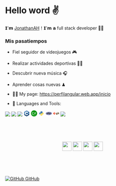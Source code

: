 # Hello word ✌
𝗜'𝗺 [JonathanAH](https://github.com/JonathanArtetaH)！𝗜'𝗺 𝗮 full stack developer 👨‍💻
### Mis pasatiempos
  - Fiel seguidor de videojuegos 🎮
  - Realizar actividades deportivas 🏋️‍♂️
  - Descubrir nueva música  🎧
  - Aprender cosas nuevas ♟

  - 👨‍💻 My page: https://perfilangular.web.app/inicio
 
  - 🌱 Languages and Tools: 

   <div>
        <code><img height="20" src="https://sg.com.mx/sites/default/files/styles/570x500/public/images/angular-logo.png"></code>   
        <code><img height="20" src="https://ayudawp.com/wp-content/uploads/2017/01/javascript-logo-escudo.png"></code>   
        <code><img height="20" src="https://cdn.pixabay.com/photo/2017/08/05/11/16/logo-2582748_640.png"></code>   
        <code><img height="20" src="https://raw.githubusercontent.com/github/explore/80688e429a7d4ef2fca1e82350fe8e3517d3494d/topics/cpp/cpp.png"></code> 
        <code><img height="20" src="https://raw.githubusercontent.com/github/explore/80688e429a7d4ef2fca1e82350fe8e3517d3494d/topics/csharp/csharp.png"></code>
        <code><img height="20" src="https://raw.githubusercontent.com/github/explore/80688e429a7d4ef2fca1e82350fe8e3517d3494d/topics/python/python.png"></code>
        <code><img height="20" src="https://raw.githubusercontent.com/github/explore/80688e429a7d4ef2fca1e82350fe8e3517d3494d/topics/php/php.png"></code> 
        <code><img height="20" src="https://raw.githubusercontent.com/github/explore/80688e429a7d4ef2fca1e82350fe8e3517d3494d/topics/git/git.png"></code>
        <code><img height="20" src="https://cdn.svgporn.com/logos/visual-studio-code.svg"></code>
    </div>
  
<br><br><br>
 
  <p align="center">
    <a href="https://twitter.com/JonaSmith7w7" alt="Twitter"><img src="https://github.com/nitish-awasthi/nitish-awasthi/blob/master/twitter.png" height="30" width="30"></a>     
    <a href="https://www.linkedin.com/in/jonathanartetahuerta/" alt="Linkedin"><img src="https://github.com/nitish-awasthi/nitish-awasthi/blob/master/174857.png" height="30" width="30"></a> 
  <a href="https://www.instagram.com/jonanthanah/" alt="Instagram"><img src="https://github.com/nitish-awasthi/nitish-awasthi/blob/master/instagram-logo-png-transparent-background-hd-3.png" height="30" width="30"></a> 
  <a href="https://www.codechef.com/users/jho345943" alt="Codechef"><img src="https://github.com/nitish-awasthi/nitish-awasthi/blob/master/c5d9fc1e18bcf039f464c2ab6cfb3eb6.jpg" height="30" width="30"></a> 
  </p>

<br><br><br>

 [![GitHub](https://i.stack.imgur.com/tskMh.png) GitHub](https://github.com/JonathanArtetaH) 
